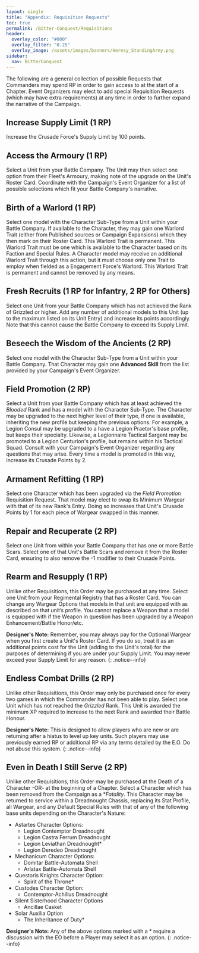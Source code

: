 ```yaml
---
layout: single
title: "Appendix: Requisition Requests"
toc: true
permalink: /Bitter-Conquest/Requisitions
header:
  overlay_color: "#000"
  overlay_filter: "0.25"
  overlay_image: /assets/images/banners/Heresy_StandingArmy.png
sidebar:
  nav: BitterConquest
---
```


The following are a general collection of possible Requests that Commanders may spend RP in order to gain access to at the start of a Chapter. Event Organizers may elect to add special Requisition Requests (which may have extra requirements) at any time in order to further expand the narrative of the Campaign.

## Increase Supply Limit (1 RP)

Increase the Crusade Force's Supply Limit by 100 points.

## Access the Armoury (1 RP)

Select a Unit from your Battle Company. The Unit may then select one option from their Fleet's Armoury, making note of the upgrade on the Unit's Roster Card. Coordinate with the Campaign's Event Organizer for a list of possible selections which fit your Battle Company's narrative.

## Birth of a Warlord (1 RP)

Select one model with the Character Sub-Type from a Unit within your Battle Company. If available to the Character, they may gain one Warlord Trait (either from Published sources or Campaign Expansions) which they then mark on their Roster Card. This Warlord Trait is permanent. This Warlord Trait must be one which is available to the Character based on its Faction and Special Rules. A Character model may receive an additional Warlord Trait through this action, but it must choose only one Trait to employ when fielded as a Engagement Force's Warlord. This Warlord Trait is permanent and cannot be removed by any means.

## Fresh Recruits (1 RP for Infantry, 2 RP for Others)

Select one Unit from your Battle Company which has not achieved the Rank of Grizzled or higher. Add any number of additional models to this Unit (up to the maximum listed on its Unit Entry) and increase its points accordingly. Note that this cannot cause the Battle Company to exceed its Supply Limit.

## Beseech the Wisdom of the Ancients (2 RP)

Select one model with the Character Sub-Type from a Unit within your Battle Company. That Character may gain one **Advanced Skill** from the list provided by your Campaign's Event Organizer. 

## Field Promotion (2 RP)

Select a Unit from your Battle Company which has at least achieved the *Blooded* Rank and has a model with the Character Sub-Type. The Character may be upgraded to the next higher level of their type, if one is available, inheriting the new profile but keeping the previous options. For example, a Legion Consul may be upgraded to a have a Legion Praetor's base profile, but keeps their specialty. Likewise, a Legionnaire Tactical Sargent may be promoted to a Legion Centurion's profile, but remains within his Tactical Squad. Consult with your Campaign's Event Organizer regarding any questions that may arise. Every time a model is promoted in this way, increase its Crusade Points by 2.

## Armament Refitting (1 RP)

Select one Character which has been upgraded via the *Field Promotion* Requisition Request. That model may elect to swap its Minimum Wargear with that of its new Rank's Entry. Doing so increases that Unit's Crusade Points by 1 for each piece of Wargear swapped in this manner.

## Repair and Recuperate (2 RP)

Select one Unit from within your Battle Company that has one or more Battle Scars. Select one of that Unit's Battle Scars and remove it from the Roster Card, ensuring to also remove the -1 modifier to their Crusade Points. 

## Rearm and Resupply (1 RP)

Unlike other Requisitions, this Order may be purchased at any time. Select one Unit from your Regimental Registry that has a Roster Card. You can change any Wargear Options that models in that unit are equipped with as described on that unit’s profile. You cannot replace a Weapon that a model is equipped with if the Weapon in question has been upgraded by a Weapon Enhancement/Battle Honor/etc.

**Designer's Note:** Remember, you may always pay for the Optional Wargear when you first create a Unit's Roster Card. If you do so, treat it as an additional points cost for the Unit (adding to the Unit's total) for the purposes of determining if you are under your Supply Limit. You may never exceed your Supply Limit for any reason.
{: .notice--info}

## Endless Combat Drills (2 RP)

Unlike other Requisitions, this Order may only be purchased once for every two games in which the Commander has not been able to play. Select one Unit which has not reached the *Grizzled* Rank. This Unit is awarded the minimum XP required to increase to the next Rank and awarded their Battle Honour.

**Designer's Note:** This is designed to allow players who are new or are returning after a hiatus to level up key units. Such players may use previously earned RP or additional RP via any terms detailed by the E.O. Do not abuse this system.
{: .notice--info}

## Even in Death I Still Serve (2 RP)

Unlike other Requisitions, this Order may be purchased at the Death of a Character -OR- at the beginning of a Chapter. Select a Character which has been removed from the Campaign as a **Fatality*. This Character may be returned to service within a Dreadnought Chassis, replacing its Stat Profile, all Wargear, and any Default Special Rules with that of any of the following base units depending on the Character's Nature:

  - Astartes Character Options:
    - Legion Contemptor Dreadnought
    - Legion Castra Ferrum Dreadnought
    - Legion Leviathan Dreadnought*
    - Legion Deredeo Dreadnought
  - Mechanicum Character Options:
    - Domitar Battle-Automata Shell
    - Arlatax Battle-Automata Shell
  - Questoris Knights Character Option:
    - Spirit of the Throne*
  - Custodes Character Option:
    - Contemptor-Achillus Dreadnought
  - Silent Sisterhood Character Options
    - Ancillae Casket
  - Solar Auxilia Option
    - The Inheritance of Duty*

**Designer's Note:** Any of the above options marked with a * require a discussion with the EO before a Player may select it as an option.
{: .notice--info}